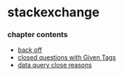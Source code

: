 ﻿
# stackexchange
### chapter contents
 
* [back off](back_off.md)
* [closed questions with Given Tags](closed_questions_with_Given_Tags.md)
* [data query close reasons](data_query_close_reasons.md)
